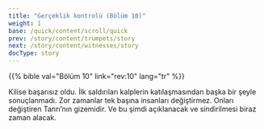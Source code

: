 ```yaml
---
title: "Gerçeklik kontrolü (Bölüm 10)"
weight: 1
base: /quick/content/scroll/quick
prev: /story/content/trumpets/story
next: /story/content/witnesses/story
docType: story
---
```


{{% bible val="Bölüm 10" link="rev:10" lang="tr" %}}

<a name="f65c"></a>
Kilise başarısız oldu. İlk saldırıları kalplerin katılaşmasından başka bir şeyle sonuçlanmadı. Zor zamanlar tek başına insanları değiştirmez. Onları değiştiren Tanrı’nın gizemidir. Ve bu şimdi açıklanacak ve sindirilmesi biraz zaman alacak.

